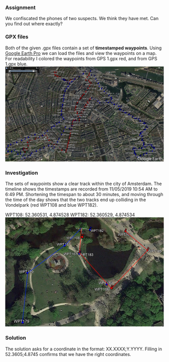 ### Assignment
We confiscated the phones of two suspects. We think they have met. Can you find out where exactly?

### GPX files
Both of the given .gpx files contain a set of **timestamped waypoints**. Using [Google Earth Pro](https://www.google.com/earth/versions/#earth-pro "Google Earth Pro") we can load the files and view the waypoints on a map. For readability I colored the waypoints from GPS 1.gpx red, and from GPS 1.gpx blue.
![waypoints](waypoints.jpg "waypoints")

### Investigation
The sets of waypoints show a clear track within the city of Amsterdam. The timeline shows the timestamps are recorded from 11/05/2019 10:54 AM to 6:49 PM. Shortening the timespan to about 30 minutes, and moving through the time of the day shows that the two tracks end up colliding in the Vondelpark (red WPT108 and blue WPT182).

WPT108: 52.360531, 4.874528
WPT182: 52.360529, 4.874534
![tracks](tracks.jpg "tracks")

### Solution
The solution asks for a coordinate in the format: XX.XXXX;Y.YYYY. Filling in 52.3605;4.8745 confirms that we have the right coordinates.